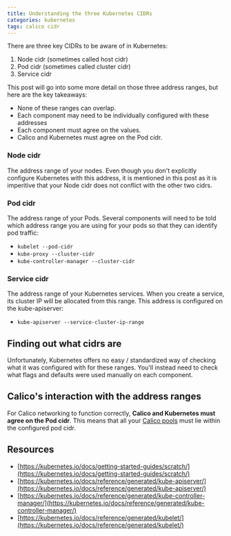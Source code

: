 ```yaml
---
title: Understanding the three Kubernetes CIDRs
categories: kubernetes
tags: calico cidr
---
```


There are three key CIDRs to be aware of in Kubernetes:

1. Node cidr (sometimes called host cidr)
1. Pod cidr (sometimes called cluster cidr)
1. Service cidr

This post will go into some more detail on those three address ranges, but here are the key takeaways:

- None of these ranges can overlap.
- Each component may need to be individually configured with these addresses
- Each component must agree on the values.
- Calico and Kubernetes must agree on the Pod cidr.

### Node cidr

The address range of your nodes. Even though you don't explicitly configure Kubernetes with this address, it
is mentioned in this post as it is imperitive that your Node cidr does not conflict with the other two cidrs.

### Pod cidr

The address range of your Pods. Several components will need to be told which address range you are
using for your pods so that they can identify pod traffic:

- `kubelet --pod-cidr`
- `kube-proxy --cluster-cidr`
- `kube-controller-manager --cluster-cidr`

### Service cidr

The address range of your Kubernetes services. When you create a service, its cluster IP will be allocated from this
range. This address is configured on the kube-apiserver:

- `kube-apiserver --service-cluster-ip-range`

## Finding out what cidrs are

Unfortunately, Kubernetes offers no easy / standardized way of checking what it was configured with for these ranges.
You'll instead need to check what flags and defaults were used manually on each component.

## Calico's interaction with the address ranges

For Calico networking to function correctly, **Calico and Kubernetes must agree on the Pod cidr**. This means that
all your [Calico pools][pool-reference] must lie within the configured pod cidr.

## Resources

- [https://kubernetes.io/docs/getting-started-guides/scratch/](https://kubernetes.io/docs/getting-started-guides/scratch/)
- [https://kubernetes.io/docs/reference/generated/kube-apiserver/](https://kubernetes.io/docs/reference/generated/kube-apiserver/)
- [https://kubernetes.io/docs/reference/generated/kube-controller-manager/](https://kubernetes.io/docs/reference/generated/kube-controller-manager/)
- [https://kubernetes.io/docs/reference/generated/kubelet/](https://kubernetes.io/docs/reference/generated/kubelet/)

[pool-reference]: https://docs.projectcalico.org/latest/reference/calicoctl/resources/ippool
